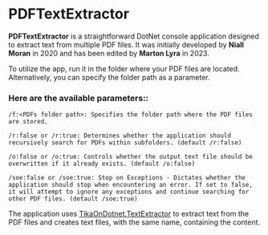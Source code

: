 # PDFTextExtractor

**PDFTextExtractor** is a straightforward DotNet console application designed to extract text from multiple PDF files. It was initially developed by **Niall Moran** in 2020 and has been edited by **Marton Lyra** in 2023.


To utilize the app, run it in the folder where your PDF files are located. Alternatively, you can specify the folder path as a parameter.


### Here are the available parameters::
    /f:<PDFs folder path>: Specifies the folder path where the PDF files are stored.

    /r:false or /r:true: Determines whether the application should recursively search for PDFs within subfolders. (default /r:false)

    /o:false or /o:true: Controls whether the output text file should be overwritten if it already exists. (default /o:false)
    
    /soe:false or /soe:true: Stop on Exceptions - Dictates whether the application should stop when encountering an error. If set to false, it will attempt to ignore any exceptions and continue searching for other PDF files. (detault /soe:true)

The application uses [TikaOnDotnet.TextExtractor](https://www.nuget.org/packages/TikaOnDotNet.TextExtractor/) to extract text from the PDF files and creates text files, with the same name, containing the content.


